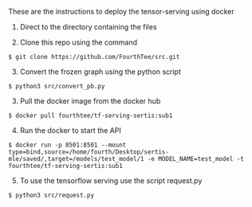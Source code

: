 These are the instructions to deploy the tensor-serving using docker

1. Direct to the directory containing the files

2. Clone this repo using the command 

```
$ git clone https://github.com/FourthTee/src.git

```
3. Convert the frozen graph using the python script

```
$ python3 src/convert_pb.py

```

3. Pull the docker image from the docker hub

```
$ docker pull fourthtee/tf-serving-sertis:sub1

```
4. Run the docker to start the API

```
$ docker run -p 8501:8501 --mount type=bind,source=/home/fourth/Desktop/sertis-mle/saved/,target=/models/test_model/1 -e MODEL_NAME=test_model -t fourthtee/tf-serving-sertis:sub1

```
5. To use the tensorflow serving use the script request.py


```
$ python3 src/request.py
```
